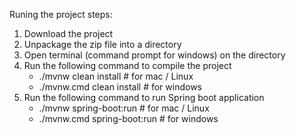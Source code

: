 Runing the project steps: 

<ol>
  <li>Download the project</li>
  <li>Unpackage the zip file into a directory</li>
  <li>Open terminal (command prompt for windows) on the directory</li>
  <li>Run the following command to compile the project
    <ul>
      <li>./mvnw clean install # for mac / Linux </li>
      <li>./mvnw.cmd clean install # for windows </li>
    </ul>
  </li>
  <li>Run the following command to run Spring boot application
    <ul>
      <li>./mvnw spring-boot:run # for mac / Linux </li>
      <li>./mvnw.cmd spring-boot:run # for windows </li>
    </ul>
  </li>
</ol>